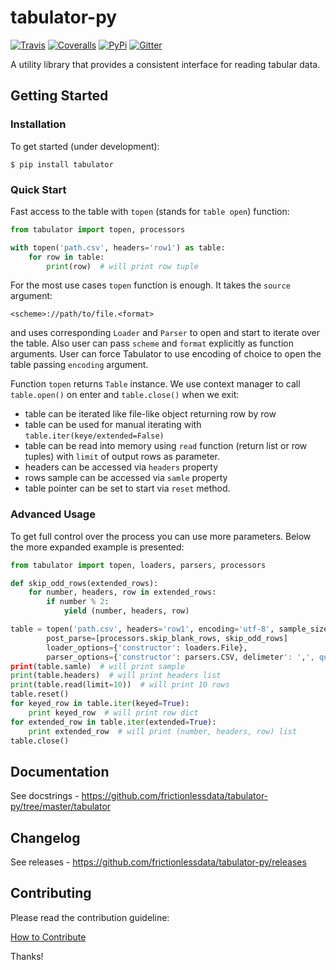# tabulator-py

[![Travis](https://img.shields.io/travis/frictionlessdata/tabulator-py/master.svg)](https://travis-ci.org/frictionlessdata/tabulator-py)
[![Coveralls](http://img.shields.io/coveralls/frictionlessdata/tabulator-py.svg?branch=master)](https://coveralls.io/r/frictionlessdata/tabulator-py?branch=master)
[![PyPi](https://img.shields.io/pypi/v/tabulator.svg)](https://pypi.python.org/pypi/tabulator)
[![Gitter](https://img.shields.io/gitter/room/frictionlessdata/chat.svg)](https://gitter.im/frictionlessdata/chat)

A utility library that provides a consistent interface for reading tabular data.

## Getting Started

### Installation

To get started (under development):

```
$ pip install tabulator
```

### Quick Start

Fast access to the table with `topen` (stands for `table open`) function:

```python
from tabulator import topen, processors

with topen('path.csv', headers='row1') as table:
    for row in table:
        print(row)  # will print row tuple
```

For the most use cases `topen` function is enough. It takes the
`source` argument:

```
<scheme>://path/to/file.<format>
```
and uses corresponding `Loader` and `Parser` to open and start to iterate
over the table. Also user can pass `scheme` and `format` explicitly
as function arguments. User can force Tabulator to use encoding of choice
to open the table passing `encoding` argument.

Function `topen` returns `Table` instance. We use context manager
to call `table.open()` on enter and `table.close()` when we exit:
- table can be iterated like file-like object returning row by row
- table can be used for manual iterating with `table.iter(keye/extended=False)`
- table can be read into memory using `read` function (return list or row tuples)
with `limit` of output rows as parameter.
- headers can be accessed via `headers` property
- rows sample can be accessed via `samle` property
- table pointer can be set to start via `reset` method.

### Advanced Usage

To get full control over the process you can use more parameters.
Below the more expanded example is presented:

```python
from tabulator import topen, loaders, parsers, processors

def skip_odd_rows(extended_rows):
    for number, headers, row in extended_rows:
        if number % 2:
            yield (number, headers, row)

table = topen('path.csv', headers='row1', encoding='utf-8', sample_size=1000,
        post_parse=[processors.skip_blank_rows, skip_odd_rows]
        loader_options={'constructor': loaders.File},
        parser_options={'constructor': parsers.CSV, delimeter': ',', quotechar: '|'})
print(table.samle)  # will print sample
print(table.headers)  # will print headers list
print(table.read(limit=10))  # will print 10 rows
table.reset()
for keyed_row in table.iter(keyed=True):
    print keyed_row  # will print row dict
for extended_row in table.iter(extended=True):
    print extended_row  # will print (number, headers, row) list
table.close()
```

## Documentation

See docstrings - https://github.com/frictionlessdata/tabulator-py/tree/master/tabulator

## Changelog

See releases - https://github.com/frictionlessdata/tabulator-py/releases

## Contributing

Please read the contribution guideline:

[How to Contribute](CONTRIBUTING.md)

Thanks!
